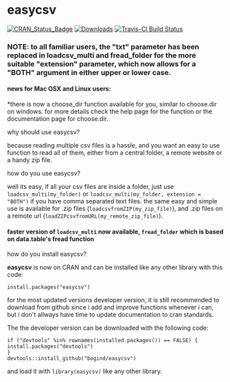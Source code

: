 # easycsv
[![CRAN_Status_Badge](http://www.r-pkg.org/badges/version/easycsv)](https://CRAN.R-project.org/package=easycsv)
[![Downloads](http://cranlogs.r-pkg.org/badges/grand-total/easycsv)](https://CRAN.R-project.org/package=easycsv)
[![Travis-CI Build Status](https://travis-ci.org/bogind/easycsv.svg?branch=master)](https://travis-ci.org/bogind/easycsv)

### NOTE: to all familiar users, the **"txt"** parameter has been replaced in loadcsv_multi and fread_folder for the more suitable "extension" parameter, which now allows for a **"BOTH"** argument in either upper or lower case.

#### news for Mac OSX and Linux users:
*there is now a choose_dir function available for you, similar to choose.dir on windows.
for more details check the help page for the function or the documentation page for choose.dir.

why should use easycsv?

because reading multiple csv files is a hassle, 
and you want an easy to use function to read all of them,
either from a central folder, a remote website or a handy zip file.

how do you use easycsv?

well its easy, if all your csv files are inside a folder, 
  just use `loadcsv_multi(my_folder)` or `loadcsv_multi(my_folder, extension = "BOTH")` if you have comma separated text files.
the same easy and simple use is available for .zip files (`loadcsvfromZIP(my_zip_file)`),
and .zip files on a remote url (`loadZIPcsvfromURL(my_remote_zip_file)`).  
#### faster version of `loadcsv_multi` now available, `fread_folder` which is based on data.table's fread function

how do you install easycsv?

**easycsv** is now on CRAN and can be installed like any other library with this code:
```
install.packages("easycsv")
```
for the most updated versions developer version, 
it is still recommended to download from github since i add and improve functions whenever i can,
but i don't allways have time to update documentation to cran standards.

The the developer version can be downloaded with the following code:

```
if ("devtools" %in% rownames(installed.packages()) == FALSE) {
install.packages("devtools")
}
devtools::install_github("bogind/easycsv")

```
and load it with `library(easycsv)` like any other library.

